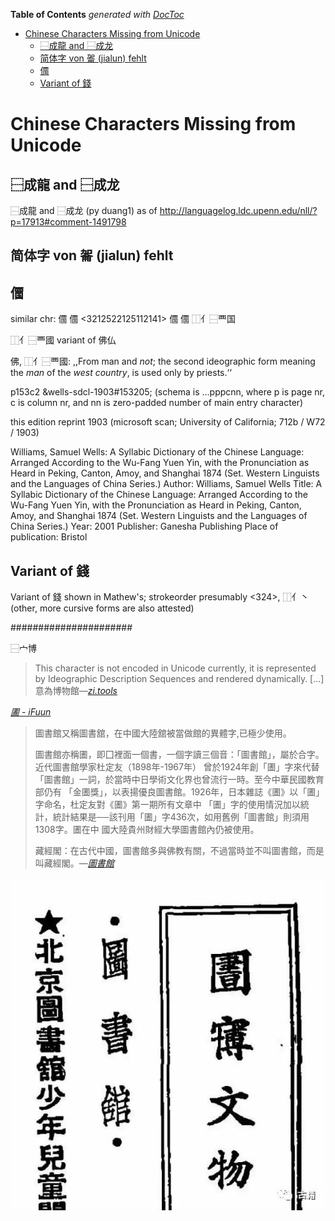 


<!-- START doctoc generated TOC please keep comment here to allow auto update -->
<!-- DON'T EDIT THIS SECTION, INSTEAD RE-RUN doctoc TO UPDATE -->
**Table of Contents**  *generated with [DocToc](https://github.com/thlorenz/doctoc)*

- [Chinese Characters Missing from Unicode](#chinese-characters-missing-from-unicode)
  - [⿱成龍 and ⿱成龙](#%E2%BF%B1%E6%88%90%E9%BE%8D-and-%E2%BF%B1%E6%88%90%E9%BE%99)
  - [简体字 von 嗧 (jialun) fehlt](#%E7%AE%80%E4%BD%93%E5%AD%97-von-%E5%97%A7-jialun-fehlt)
  - [𠏹](#%F0%A0%8F%B9)
  - [Variant of 錢](#variant-of-%E9%8C%A2)

<!-- END doctoc generated TOC please keep comment here to allow auto update -->



<!-- # **NO LONGER USED; MIGRATED TO MINGKWAI-TYPESETTER-TEXTS/ISSUES ### -->


# Chinese Characters Missing from Unicode


## ⿱成龍 and ⿱成龙

⿱成龍 and ⿱成龙 (py duang1) as of http://languagelog.ldc.upenn.edu/nll/?p=17913#comment-1491798




## 简体字 von 嗧 (jialun) fehlt

## 𠏹

similar chr:
&#x203f9;	𠏹	<3212522125112141>
&#x203f9;	𠏹	⿰亻⿱覀国

⿰亻⿱覀國
variant of 佛仏

佛, ⿰亻⿱覀國: ,,From man and <i>not</i>; the second
ideographic form meaning the <i>man</i> of the <i>west country</i>, is used
only by priests.‘‘

p153c2
&wells-sdcl-1903#153205;
(schema is ...pppcnn, where p is page nr, c is column nr, and nn is zero-padded number of main entry character)

this edition reprint 1903 (microsoft scan; University of California; 712b / W72 / 1903)

Williams, Samuel Wells: A Syllabic Dictionary of the Chinese Language: Arranged According to the Wu-Fang Yuen Yin, with the Pronunciation as Heard in Peking, Canton, Amoy, and Shanghai 1874 (Set. Western Linguists and the Languages of China Series.)
Author: Williams, Samuel Wells
Title: A Syllabic Dictionary of the Chinese Language: Arranged According to the Wu-Fang Yuen Yin, with the Pronunciation as Heard in Peking, Canton, Amoy, and Shanghai 1874 (Set. Western Linguists and the Languages of China Series.)
Year: 2001
Publisher: Ganesha Publishing
Place of publication: Bristol

## Variant of 錢

Variant of 錢 shown in Mathew's; strokeorder presumably <324>, ⿰亻丶 (other,
more cursive forms are also attested)


######################

⿱宀博

> This character is not encoded in Unicode currently, it is represented by Ideographic Description Sequences
> and rendered dynamically. [...]
> 意為博物館—[*zi.tools*](https://zi.tools/zi/%E2%BF%B1%E5%AE%80%E5%8D%9A?secondary=ids&seq=%E2%BF%B1%E5%AE%80%E5%8D%9A)

[*圕 - iFuun*](http://www.ifuun.com/a2019063019876941/)

> 圖書館又稱圖書舘，在中國大陸舘被當做館的異體字,已極少使用。
>
> 圖書館亦稱圕，即囗裡面一個書，一個字讀三個音：「圖書館」，屬於合字。近代圖書館學家杜定友（1898年-1967年）
> 曾於1924年創「圕」字來代替「圖書館」一詞，於當時中日學術文化界也曾流行一時。至今中華民國教育部仍有
> 「金圕獎」，以表揚優良圖書館。1926年，日本雜誌《圕》以「圕」字命名，杜定友對《圕》第一期所有文章中
>「圕」字的使用情況加以統計，統計結果是──該刊用「圕」字436次，如用舊例「圖書館」則須用1308字。圕在中
> 國大陸貴州財經大學圖書館內仍被使用。
>
> 藏經閣：在古代中國，圖書館多與佛教有關，不過當時並不叫圖書館，而是叫藏經閣。—[*圖書館*](https://zh.wikipedia.org/zh-tw/图书馆)


![*图书馆博物馆文物*](./图书馆博物馆文物-641.jpeg)




